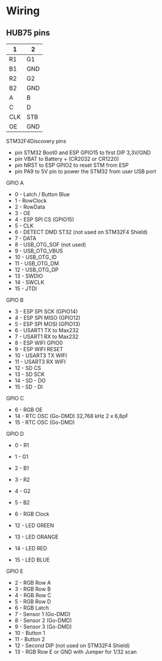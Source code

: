 Wiring
===
HUB75 pins
---

| 1 | 2 |
| --- | --- |
| R1 |  G1 |
| B1 | GND |
| R2 | G2 |
| B2 | GND |
| A | B |
| C | D |
| CLK | STB |
| OE | GND |


STM32F4Discovery pins

- pin STM32 Boot0 and ESP GPIO15 to first DIP 3,3V/GND
- pin VBAT to Battery + (CR2032 or CR1220)
- pin NRST to ESP GPIO2 to reset STM from ESP
- pin PA9 to 5V pin to power the STM32 from user USB port

GPIO A
- 0 - Latch / Button Blue
- 1 - RowClock
- 2 - RowData
- 3 - OE
- 4 - ESP SPI CS (GPIO15)
- 5 - CLK
- 6 - DETECT DMD ST32 (not used on STM32F4 Shield)
- 7 - DATA
- 8 - USB_OTG_SOF (not used)
- 9 - USB_OTG_VBUS
- 10 - USB_OTG_ID
- 11 - USB_OTG_DM
- 12 - USB_OTG_DP
- 13 - SWDIO
- 14 - SWCLK
- 15 - JTDI

GPIO B
- 3 - ESP SPI SCK (GPIO14)
- 4 - ESP SPI MISO (GPIO12)
- 5 - ESP SPI MOSI (GPIO13)
- 6 - USART1 TX to Max232
- 7 - USART1 RX to Max232
- 8 - ESP WIFI GPIO0
- 9 - ESP WIFI RESET
- 10 - USART3 TX WIFI
- 11 - USART3 RX WIFI
- 12 - SD CS
- 13 - SD SCK
- 14 - SD - DO
- 15 - SD - DI

GPIO C
- 6 - RGB OE
- 14 - RTC OSC (Go-DMD) 32,768 kHz 2 x 6,8pF
- 15 - RTC OSC (Go-DMD)

GPIO D
- 0 - R1
- 1 - G1
- 2 - B1
- 3 - R2
- 4 - G2
- 5 - B2
- 6 - RGB Clock

- 12 - LED GREEN
- 13 - LED ORANGE
- 14 - LED RED
- 15 - LED BLUE

GPIO E
- 2 - RGB Row A
- 3 - RGB Row B
- 4 - RGB Row C
- 5 - RGB Row D
- 6 - RGB Latch
- 7 - Sensor 1 (Go-DMD)
- 8 - Sensor 2 (Go-DMD)
- 9 - Sensor 3 (Go-DMD)
- 10 - Button 1
- 11 - Button 2
- 12 - Second DIP (not used on STM32F4 Shield)
- 13 - RGB Row E or GND with Jumper for 1/32 scan
